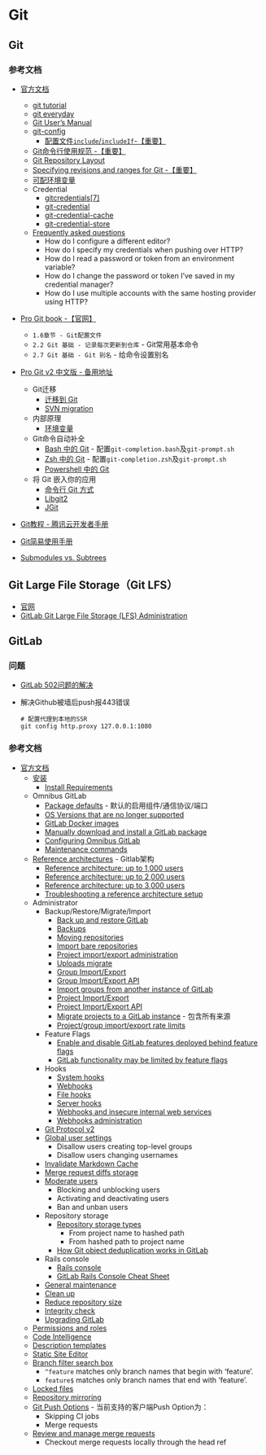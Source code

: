 # Git

## Git

### 参考文档

* [官方文档](https://git-scm.com/docs)
    * [git tutorial](https://git-scm.com/docs/gittutorial)
    * [git everyday](https://git-scm.com/docs/giteveryday)
    * [Git User’s Manual](https://git-scm.com/docs/user-manual)
    * [git-config](https://git-scm.com/docs/git-config)
        * [配置文件`include`/`includeIf`-【重要】](https://git-scm.com/docs/git-config#_includes)
    * [Git命令行使用规范 -【重要】](https://git-scm.com/docs/gitcli)
    * [Git Repository Layout](https://git-scm.com/docs/gitrepository-layout)
    * [Specifying revisions and ranges for Git -【重要】](https://git-scm.com/docs/gitrevisions)
    * [可配环境变量](https://git-scm.com/docs/git#_environment_variables)
    * Credential
        * [gitcredentials[7]](https://git-scm.com/docs/gitcredentials)
        * [git-credential](https://git-scm.com/docs/git-credential)
        * [git-credential-cache](https://git-scm.com/docs/git-credential-cache)
        * [git-credential-store](https://git-scm.com/docs/git-credential-store)
    * [Frequently asked questions](https://git-scm.com/docs/gitfaq)
        * How do I configure a different editor?
        * How do I specify my credentials when pushing over HTTP?
        * How do I read a password or token from an environment variable?
        * How do I change the password or token I’ve saved in my credential manager?
        * How do I use multiple accounts with the same hosting provider using HTTP?
* [Pro Git book -【官网】](https://git-scm.com/book/zh/v2)
    * `1.6章节 - Git配置文件`
    * `2.2 Git 基础 - 记录每次更新到仓库` - Git常用基本命令
    * `2.7 Git 基础 - Git 别名` - 给命令设置别名
* [Pro Git v2 中文版 - 备用地址](https://doc.yonyoucloud.com/doc/wiki/project/pro-git-two/index.html)
    * Git迁移
        * [迁移到 Git](https://doc.yonyoucloud.com/doc/wiki/project/pro-git-two/move-to-git.html)
        * [SVN migration](https://training.github.com/downloads/subversion-migration/)
    * 内部原理
        * [环境变量](https://doc.yonyoucloud.com/doc/wiki/project/pro-git-two/environment-variable.html)
    * Git命令自动补全
        * [Bash 中的 Git](https://doc.yonyoucloud.com/doc/wiki/project/pro-git-two/bash.html) - 配置`git-completion.bash`及`git-prompt.sh`
        * [Zsh 中的 Git](https://doc.yonyoucloud.com/doc/wiki/project/pro-git-two/zsh.html) - 配置`git-completion.zsh`及`git-prompt.sh`
        * [Powershell 中的 Git](https://doc.yonyoucloud.com/doc/wiki/project/pro-git-two/powershell.html)
    * 将 Git 嵌入你的应用
        * [命令行 Git 方式](https://doc.yonyoucloud.com/doc/wiki/project/pro-git-two/command-line-git.html)
        * [Libgit2](https://doc.yonyoucloud.com/doc/wiki/project/pro-git-two/libgit2.html)
        * [JGit](https://doc.yonyoucloud.com/doc/wiki/project/pro-git-two/jgit.html)

* [Git教程 - 腾讯云开发者手册](https://cloud.tencent.com/developer/doc/1096)

* [Git简易使用手册](https://training.github.com/downloads/zh_CN/github-git-cheat-sheet/)
* [Submodules vs. Subtrees](https://training.github.com/downloads/submodule-vs-subtree-cheat-sheet/)

## Git Large File Storage（Git LFS）

* [官网](https://git-lfs.github.com/)
* [GitLab Git Large File Storage (LFS) Administration](https://docs.gitlab.com/ee/administration/lfs/)

## GitLab

### 问题

* [GitLab 502问题的解决](https://www.cnblogs.com/linkenpark/p/8405327.html)

* 解决Github被墙后push报443错误
    ```shell script
    # 配置代理到本地的SSR
    git config http.proxy 127.0.0.1:1080
    ```

### 参考文档

* [官方文档](https://docs.gitlab.com/)
    * [安装](https://about.gitlab.com/install/)
        * [Install Requirements](https://docs.gitlab.com/ee/install/requirements.html)
    * Omnibus GitLab
        * [Package defaults](https://docs.gitlab.com/omnibus/package-information/defaults.html) - 默认的启用组件/通信协议/端口
        * [OS Versions that are no longer supported](https://docs.gitlab.com/omnibus/package-information/deprecated_os.html)
        * [GitLab Docker images](https://docs.gitlab.com/omnibus/docker/README.html)
        * [Manually download and install a GitLab package](https://docs.gitlab.com/omnibus/manual_install.html)
        * [Configuring Omnibus GitLab](https://docs.gitlab.com/omnibus/settings/README.html)
        * [Maintenance commands](https://docs.gitlab.com/omnibus/maintenance/README.html)
    * [Reference architectures](https://docs.gitlab.com/ee/administration/reference_architectures/) - Gitlab架构
        * [Reference architecture: up to 1,000 users](https://docs.gitlab.com/ee/administration/reference_architectures/1k_users.html)
        * [Reference architecture: up to 2,000 users](https://docs.gitlab.com/ee/administration/reference_architectures/2k_users.html)
        * [Reference architecture: up to 3,000 users](https://docs.gitlab.com/ee/administration/reference_architectures/3k_users.html)
        * [Troubleshooting a reference architecture setup](https://docs.gitlab.com/ee/administration/reference_architectures/troubleshooting.html)
    * Administrator
        * Backup/Restore/Migrate/Import
            * [Back up and restore GitLab](https://docs.gitlab.com/ee/raketasks/backup_restore.html)
            * [Backups](https://docs.gitlab.com/omnibus/settings/backups.html)
            * [Moving repositories](https://docs.gitlab.com/ee/administration/operations/moving_repositories.html)
            * [Import bare repositories](https://docs.gitlab.com/ee/raketasks/import.html)
            * [Project import/export administration](https://docs.gitlab.com/ee/administration/raketasks/project_import_export.html)
            * [Uploads migrate](https://docs.gitlab.com/ee/administration/raketasks/uploads/migrate.html)
            * [Group Import/Export](https://docs.gitlab.com/ee/user/group/settings/import_export.html)
            * [Group Import/Export API](https://docs.gitlab.com/ee/api/group_import_export.html)
            * [Import groups from another instance of GitLab](https://docs.gitlab.com/ee/user/group/import/)
            * [Project Import/Export](https://docs.gitlab.com/ee/user/project/settings/import_export.html)
            * [Project Import/Export API](https://docs.gitlab.com/ee/api/project_import_export.html)
            * [Migrate projects to a GitLab instance](https://docs.gitlab.com/ee/user/project/import/) - 包含所有来源
            * [Project/group import/export rate limits](https://docs.gitlab.com/ee/user/admin_area/settings/import_export_rate_limits.html)
        * Feature Flags
            * [Enable and disable GitLab features deployed behind feature flags](https://docs.gitlab.com/ee/administration/feature_flags.html)
            * [GitLab functionality may be limited by feature flags](https://docs.gitlab.com/ee/user/feature_flags.html)
        * Hooks
            * [System hooks](https://docs.gitlab.com/ee/system_hooks/system_hooks.html)
            * [Webhooks](https://docs.gitlab.com/ee/user/project/integrations/webhooks.html)
            * [File hooks](https://docs.gitlab.com/ee/administration/file_hooks.html)
            * [Server hooks](https://docs.gitlab.com/ee/administration/server_hooks.html)
            * [Webhooks and insecure internal web services](https://docs.gitlab.com/ee/security/webhooks.html)
            * [Webhooks administration](https://docs.gitlab.com/ee/raketasks/web_hooks.html)
        * [Git Protocol v2](https://docs.gitlab.com/ee/administration/git_protocol.html)
        * [Global user settings](https://docs.gitlab.com/ee/administration/user_settings.html)
            * Disallow users creating top-level groups
            * Disallow users changing usernames
        * [Invalidate Markdown Cache](https://docs.gitlab.com/ee/administration/invalidate_markdown_cache.html)
        * [Merge request diffs storage](https://docs.gitlab.com/ee/administration/merge_request_diffs.html)
        * [Moderate users](https://docs.gitlab.com/ee/user/admin_area/moderate_users.html)
            * Blocking and unblocking users
            * Activating and deactivating users
            * Ban and unban users
        * Repository storage
            * [Repository storage types](https://docs.gitlab.com/ee/administration/repository_storage_types.html)
                * From project name to hashed path
                * From hashed path to project name
            * [How Git object deduplication works in GitLab](https://docs.gitlab.com/ee/development/git_object_deduplication.html)
        * Rails console
            * [Rails console](https://docs.gitlab.com/ee/administration/operations/rails_console.html)
            * [GitLab Rails Console Cheat Sheet](https://docs.gitlab.com/ee/administration/troubleshooting/gitlab_rails_cheat_sheet.html)
        * [General maintenance](https://docs.gitlab.com/ee/administration/raketasks/maintenance.html)
        * [Clean up](https://docs.gitlab.com/ee/raketasks/cleanup.html)
        * [Reduce repository size](https://docs.gitlab.com/ee/user/project/repository/reducing_the_repo_size_using_git.html)
        * [Integrity check](https://docs.gitlab.com/ee/administration/raketasks/check.html)
        * [Upgrading GitLab](https://docs.gitlab.com/ee/update/)
    * [Permissions and roles](https://docs.gitlab.com/ee/user/permissions.html)
    * [Code Intelligence](https://docs.gitlab.com/ee/user/project/code_intelligence.html)
    * [Description templates](https://docs.gitlab.com/ee/user/project/description_templates.html)
    * [Static Site Editor](https://docs.gitlab.com/ee/user/project/static_site_editor/)
    * [Branch filter search box](https://docs.gitlab.com/ee/user/project/repository/branches/#branch-filter-search-box)
        * `^feature` matches only branch names that begin with ‘feature’.
        * `feature$` matches only branch names that end with ‘feature’.
    * [Locked files](https://docs.gitlab.com/ee/user/project/file_lock.html)
    * [Repository mirroring](https://docs.gitlab.com/ee/user/project/repository/repository_mirroring.html)
    * [Git Push Options](https://docs.gitlab.com/ee/user/project/push_options.html) - 当前支持的客户端Push Option为：
        * Skipping CI jobs
        * Merge requests
    * [Review and manage merge requests](https://docs.gitlab.com/ee/user/project/merge_requests/reviews)
        * Checkout merge requests locally through the head ref


